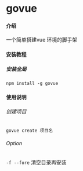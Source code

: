 # govue

#### 介绍
一个简单搭建vue 环境的脚手架 

#### 安装教程
##### 安装全局
 
`npm install -g govue`

#### 使用说明

###### 创建项目
`govue create 项目名`


###### Option
` -f --fore ` 清空目录再安装


